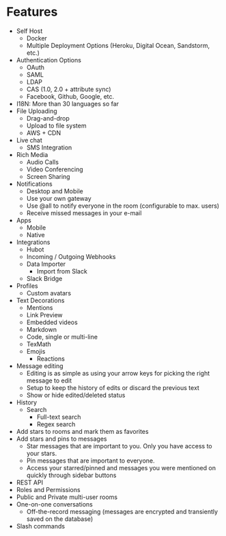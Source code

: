 # Features

- Self Host
  - Docker
  - Multiple Deployment Options (Heroku, Digital Ocean, Sandstorm, etc.)
- Authentication Options
  - OAuth
  - SAML
  - LDAP
  - CAS (1.0, 2.0 + attribute sync)
  - Facebook, Github, Google, etc.
- I18N: More than 30 languages so far
- File Uploading
  - Drag-and-drop
  - Upload to file system
  - AWS + CDN
- Live chat
  - SMS Integration
- Rich Media
  - Audio Calls
  - Video Conferencing
  - Screen Sharing
- Notifications
  - Desktop and Mobile
  - Use your own gateway
  - Use @all to notify everyone in the room (configurable to max. users)
  - Receive missed messages in your e-mail
- Apps
  - Mobile
  - Native
- Integrations
  - Hubot
  - Incoming / Outgoing Webhooks
  - Data Importer
    - Import from Slack
  - Slack Bridge
- Profiles
  - Custom avatars
- Text Decorations
  - Mentions
  - Link Preview
  - Embedded videos
  - Markdown
  - Code, single or multi-line
  - TexMath
  - Emojis
    - Reactions
- Message editing
  - Editing is as simple as using your arrow keys for picking the right message to edit
  - Setup to keep the history of edits or discard the previous text
  - Show or hide edited/deleted status
- History
  - Search
    - Full-text search
    - Regex search
- Add stars to rooms and mark them as favorites
- Add stars and pins to messages
  - Star messages that are important to you. Only you have access to your stars.
  - Pin messages that are important to everyone.
  - Access your starred/pinned and messages you were mentioned on quickly through sidebar buttons
- REST API
- Roles and Permissions
- Public and Private multi-user rooms
- One-on-one conversations
  - Off-the-record messaging (messages are encrypted and transiently saved on the database)
- Slash commands
